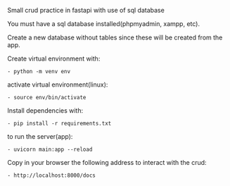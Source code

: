 Small crud practice in fastapi with use of sql database

You must have a sql database installed(phpmyadmin, xampp, etc).

Create a new database without tables since these will be created from the app.


Create virtual environment with:

    - python -m venv env


activate virtual environment(linux):

    - source env/bin/activate 


Install dependencies with:

    - pip install -r requirements.txt


to run the server(app):

    - uvicorn main:app --reload


Copy in your browser the following address to interact with the crud:

    - http://localhost:8000/docs



